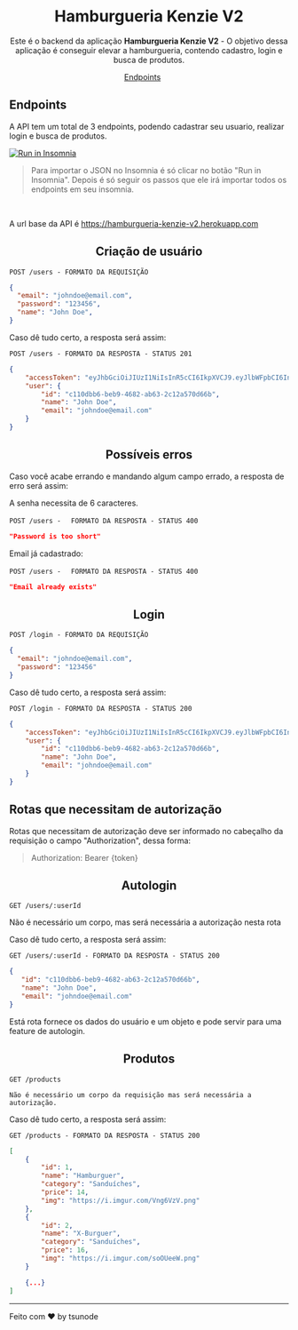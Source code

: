 <h1 align="center">
  Hamburgueria Kenzie V2
</h1>

<p align = "center">
Este é o backend da aplicação <b>Hamburgueria Kenzie V2</b> -  O objetivo dessa aplicação é conseguir elevar a hamburgueria, contendo cadastro, login e busca de produtos.
</p>

<p align="center">
  <a href="#endpoints">Endpoints</a>&nbsp;&nbsp;&nbsp;&nbsp;&nbsp;&nbsp;
</p>

## **Endpoints**

A API tem um total de 3 endpoints,  podendo cadastrar seu usuario, realizar login e busca de produtos. <br/>

<a href="https://insomnia.rest/run/?label=Hamburgueria%20Kenzie%20V2&uri=https%3A%2F%2Fgithub.com%2FKenzie-Academy-Brasil-Developers%2Fhamburgueria-kenzie-version-2%2Fblob%2Fmain%2Finsomnia_hamburgueria.json" target="_blank"><img src="https://insomnia.rest/images/run.svg" alt="Run in Insomnia"></a>

<blockquote> Para importar o JSON no Insomnia é só clicar no botão "Run in Insomnia". Depois é só seguir os passos que ele irá importar todos os endpoints em seu insomnia.
</blockquote>
<br>

A url base da API é https://hamburgueria-kenzie-v2.herokuapp.com

<h2 align ='center'> Criação de usuário </h2>

`POST /users - FORMATO DA REQUISIÇÃO`

```json
{
  "email": "johndoe@email.com",
  "password": "123456",
  "name": "John Doe",
}
```

Caso dê tudo certo, a resposta será assim:

`POST /users - FORMATO DA RESPOSTA - STATUS 201`

```json
{
    "accessToken": "eyJhbGciOiJIUzI1NiIsInR5cCI6IkpXVCJ9.eyJlbWFpbCI6InRlc3RlQGdtYWlsLmNvbW0iLCJpYXQiOjE2Njk5MDMxMTEsImV4cCI6MTY2OTkwNjcxMSwic3ViIjoiMiJ9.WubTMTSE0ee2i5pN33w6vsI_GH1bq0a3K2aQx-3qCO8",
    "user": {
        "id": "c110dbb6-beb9-4682-ab63-2c12a570d66b",
        "name": "John Doe",
        "email": "johndoe@email.com"
    }  
}
```

<h2 align ='center'> Possíveis erros </h2>

Caso você acabe errando e mandando algum campo errado, a resposta de erro será assim:

A senha necessita de 6 caracteres.

`POST /users - `
` FORMATO DA RESPOSTA - STATUS 400`

```json
"Password is too short"
```

Email já cadastrado:

`POST /users - `
` FORMATO DA RESPOSTA - STATUS 400`

```json
"Email already exists"
```

<h2 align = "center"> Login </h2>

`POST /login - FORMATO DA REQUISIÇÃO`

```json
{
  "email": "johndoe@email.com",
  "password": "123456"
}
```

Caso dê tudo certo, a resposta será assim:

`POST /login - FORMATO DA RESPOSTA - STATUS 200`

```json
{
    "accessToken": "eyJhbGciOiJIUzI1NiIsInR5cCI6IkpXVCJ9.eyJlbWFpbCI6InRlc3RlQGdtYWlsLmNvbW0iLCJpYXQiOjE2Njk5MDMxMTEsImV4cCI6MTY2OTkwNjcxMSwic3ViIjoiMiJ9.WubTMTSE0ee2i5pN33w6vsI_GH1bq0a3K2aQx-3qCO8",
    "user": {
        "id": "c110dbb6-beb9-4682-ab63-2c12a570d66b",
        "name": "John Doe",
        "email": "johndoe@email.com"
    }  
}
```

## Rotas que necessitam de autorização

Rotas que necessitam de autorização deve ser informado no cabeçalho da requisição o campo "Authorization", dessa forma:

> Authorization: Bearer {token}

<h2 align = "center"> Autologin </h2>

`GET /users/:userId`

Não é necessário um corpo, mas será necessária a autorização nesta rota

Caso dê tudo certo, a resposta será assim:

`GET /users/:userId - FORMATO DA RESPOSTA - STATUS 200`

```json
{
   "id": "c110dbb6-beb9-4682-ab63-2c12a570d66b",
   "name": "John Doe",
   "email": "johndoe@email.com"
} 
```

Está rota fornece os dados do usuário e um objeto e pode servir para uma feature de autologin.

<h2 align ='center'> Produtos </h2>

`GET /products`

```
Não é necessário um corpo da requisição mas será necessária a autorização.
```
Caso dê tudo certo, a resposta será assim:

`GET /products - FORMATO DA RESPOSTA - STATUS 200`

```json
[
	{
		"id": 1,
		"name": "Hamburguer",
		"category": "Sanduíches",
		"price": 14,
		"img": "https://i.imgur.com/Vng6VzV.png"
	},
	{
		"id": 2,
		"name": "X-Burguer",
		"category": "Sanduíches",
		"price": 16,
		"img": "https://i.imgur.com/soOUeeW.png"
	}

    {...}
]
```

---

Feito com ♥ by tsunode
